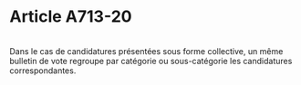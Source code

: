 # Article A713-20

<p><br/>Dans le cas de candidatures présentées sous forme collective, un même bulletin de vote regroupe par catégorie ou sous-catégorie les candidatures correspondantes.</p>